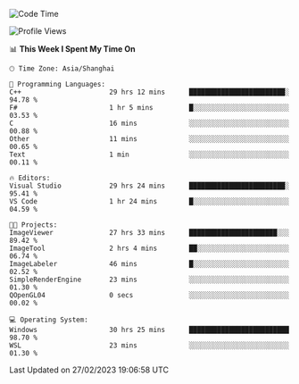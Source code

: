 <!--START_SECTION:waka-->
![Code Time](http://img.shields.io/badge/Code%20Time-702%20hrs%2022%20mins-blue)

![Profile Views](http://img.shields.io/badge/Profile%20Views-1-blue)

📊 **This Week I Spent My Time On** 

```text
🕑︎ Time Zone: Asia/Shanghai

💬 Programming Languages: 
C++                      29 hrs 12 mins      ████████████████████████░   94.78 % 
F#                       1 hr 5 mins         █░░░░░░░░░░░░░░░░░░░░░░░░   03.53 % 
C                        16 mins             ░░░░░░░░░░░░░░░░░░░░░░░░░   00.88 % 
Other                    11 mins             ░░░░░░░░░░░░░░░░░░░░░░░░░   00.65 % 
Text                     1 min               ░░░░░░░░░░░░░░░░░░░░░░░░░   00.11 % 

🔥 Editors: 
Visual Studio            29 hrs 24 mins      ████████████████████████░   95.41 % 
VS Code                  1 hr 24 mins        █░░░░░░░░░░░░░░░░░░░░░░░░   04.59 % 

🐱‍💻 Projects: 
ImageViewer              27 hrs 33 mins      ██████████████████████░░░   89.42 % 
ImageTool                2 hrs 4 mins        ██░░░░░░░░░░░░░░░░░░░░░░░   06.74 % 
ImageLabeler             46 mins             █░░░░░░░░░░░░░░░░░░░░░░░░   02.52 % 
SimpleRenderEngine       23 mins             ░░░░░░░░░░░░░░░░░░░░░░░░░   01.30 % 
QOpenGL04                0 secs              ░░░░░░░░░░░░░░░░░░░░░░░░░   00.02 % 

💻 Operating System: 
Windows                  30 hrs 25 mins      █████████████████████████   98.70 % 
WSL                      23 mins             ░░░░░░░░░░░░░░░░░░░░░░░░░   01.30 % 
```


 Last Updated on 27/02/2023 19:06:58 UTC
<!--END_SECTION:waka-->